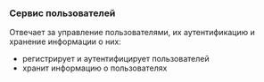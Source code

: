 ### Сервис пользователей

Отвечает за управление пользователями, их аутентификацию и хранение информации о них:
* регистрирует и аутентифицирует пользователей
* хранит информацию о пользователях